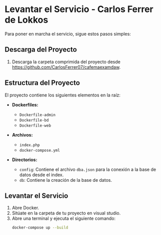 # Levantar el Servicio - Carlos Ferrer de Lokkos

Para poner en marcha el servicio, sigue estos pasos simples:

## Descarga del Proyecto

1. Descarga la carpeta comprimida del proyecto desde https://github.com/CarlosFerrer07/cafemaexamdaw.

## Estructura del Proyecto

El proyecto contiene los siguientes elementos en la raíz:

- **Dockerfiles:**
  - `Dockerfile-admin`
  - `Dockerfile-bd`
  - `Dockerfile-web`

- **Archivos:**
  - `index.php`
  - `docker-compose.yml`

- **Directorios:**
  - `config`: Contiene el archivo `dba.json` para la conexión a la base de datos desde el index.
  - `db`: Contiene la creación de la base de datos.

## Levantar el Servicio

1. Abre Docker.
2. Sitúate en la carpeta de tu proyecto en visual studio.
3. Abre una terminal y ejecuta el siguiente comando:
   ```bash
   docker-compose up --build

